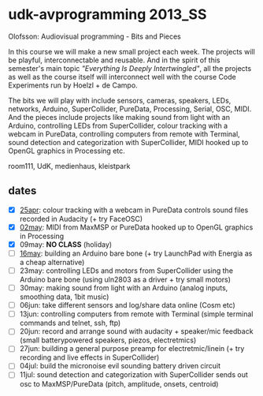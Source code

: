 udk-avprogramming 2013_SS
=========================

Olofsson: Audiovisual programming - Bits and Pieces

In this course we will make a new small project each week. The projects will be playful, interconnectable and reusable. And in the spirit of this semester's main topic _"Everything Is Deeply Intertwingled"_, all the projects as well as the course itself will interconnect well with the course Code Experiments run by Hoelzl + de Campo.

The bits we will play with include sensors, cameras, speakers, LEDs, networks, Arduino, SuperCollider, PureData, Processing, Serial, OSC, MIDI. And the pieces include projects like making sound from light with an Arduino, controlling LEDs from SuperCollider, colour tracking with a webcam in PureData, controlling computers from remote with Terminal, sound detection and categorization with SuperCollider, MIDI hooked up to OpenGL graphics in Processing etc.

room111, UdK, medienhaus, kleistpark

dates
-----
- [x] [25apr](https://github.com/redFrik/udk09-Bits_and_Pieces/tree/master/udk130425): colour tracking with a webcam in PureData controls sound files recorded in Audacity (+ try FaceOSC)
- [x] [02may](https://github.com/redFrik/udk09-Bits_and_Pieces/tree/master/udk130502): MIDI from MaxMSP or PureData hooked up to OpenGL graphics in Processing
- [x] 09may: **NO CLASS** (holiday)
- [ ] [16may](https://github.com/redFrik/udk09-Bits_and_Pieces/tree/master/udk130516): building an Arduino bare bone (+ try LaunchPad with Energia as a cheap alternative)
- [ ] 23may: controlling LEDs and motors from SuperCollider using the Arduino bare bone (using uln2803 as a driver + try small motors)
- [ ] 30may: making sound from light with an Arduino (analog inputs, smoothing data, 1bit music)
- [ ] 06jun: take different sensors and log/share data online (Cosm etc)
- [ ] 13jun: controlling computers from remote with Terminal (simple terminal commands and telnet, ssh, ftp)
- [ ] 20jun: record and arrange sound with audacity + speaker/mic feedback (small batterypowered speakers, piezos, electretmics)
- [ ] 27jun: building a general purpose preamp for electretmic/linein (+ try recording and live effects in SuperCollider)
- [ ] 04jul: build the micronoise evil sounding battery driven circuit
- [ ] 11jul: sound detection and categorization with SuperCollider sends out osc to MaxMSP/PureData (pitch, amplitude, onsets, centroid)
